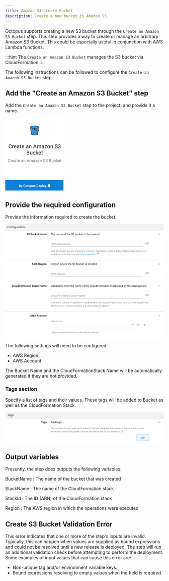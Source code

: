 ```yaml
---
title: Amazon S3 Create Bucket
description: Create a new bucket in Amazon S3.
---
```


Octopus supports creating a new S3 bucket through the `Create an Amazon S3 Bucket` step.
This step provides a way to create or manage an arbitrary Amazon S3 Bucket. This could be especially useful in conjunction with AWS Lambda functions.

:::hint
The `Create an Amazon S3 Bucket` manages the S3 bucket via CloudFormation.
:::

The following instructions can be followed to configure the `Create an Amazon S3 Bucket` step.

## Add the "Create an Amazon S3 Bucket" step

Add the `Create an Amazon S3 Bucket` step to the project, and provide it a name.

![Create an Amazon S3 Bucket Step](images/create-an-amazon-s3-bucket-step.png "width=500")

## Provide the required configuration

Provide the information required to create the bucket.

![Create an Amazon S3 Bucket Configuration section](images/configuration-section.png "width=500")

The following settings will need to be configured:

* AWS Region
* AWS Account

The Bucket Name and the CloudFormationStack Name will be automatically generated if they are not provided.

### Tags section

Specify a list of tags and their values. These tags will be added to Bucket as well as the CloudFormation Stack.

![Create an Amazon S3 Bucket Tags section](images/tags-section.png "width=500")

## Output variables

Presently, the step does outputs the following variables.

BucketName
: The name of the bucket that was created

StackName
: The name of the CloudFormation stack

StackId
: The ID (ARN) of the CloudFormation stack

Region
: The AWS region in which the operations were executed

## Create S3 Bucket Validation Error

This error indicates that one or more of the step's inputs are invalid. Typically, this can happen when values are supplied as bound expressions and could not be resolved until a new release is deployed. The step will run an additional validation check before attempting to perform the deployment. Some examples of input values that can cause this error are:
* Non-unique tag and/or environment variable keys.
* Bound expressions resolving to empty values when the field is required.